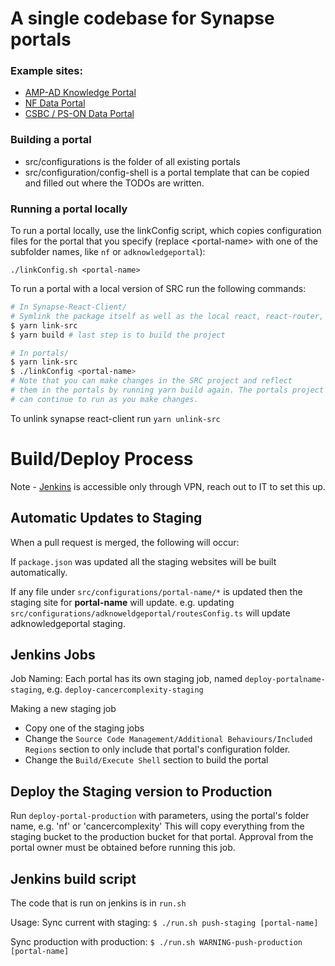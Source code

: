 # A single codebase for Synapse portals

### Example sites:

- [AMP-AD Knowledge Portal](https://adknowledgeportal.synapse.org)
- [NF Data Portal](https://nf.synapse.org)
- [CSBC / PS-ON Data Portal](https://csbc-pson.synapse.org)

### Building a portal

- src/configurations is the folder of all existing portals
- src/configuration/config-shell is a portal template that can be copied and filled out where the TODOs are written.

### Running a portal locally

To run a portal locally, use the linkConfig script, which copies configuration files for the portal that you specify
(replace \<portal-name\> with one of the subfolder names, like `nf` or `adknowledgeportal`):

```
./linkConfig.sh <portal-name>
```

To run a portal with a local version of SRC run the following commands:

```sh
# In Synapse-React-Client/
# Symlink the package itself as well as the local react, react-router, and react-router-dom packages
$ yarn link-src
$ yarn build # last step is to build the project

# In portals/
$ yarn link-src
$ ./linkConfig <portal-name>
# Note that you can make changes in the SRC project and reflect
# them in the portals by running yarn build again. The portals project
# can continue to run as you make changes.
```

To unlink synapse react-client run `yarn unlink-src`

# Build/Deploy Process

Note - [Jenkins](http://build-system-portals.sagebase.org:8080/login) is accessible only through VPN, reach out to IT to set this up.

## Automatic Updates to Staging

When a pull request is merged, the following will occur:

If `package.json` was updated all the staging websites will be built automatically.

If any file under `src/configurations/portal-name/*` is updated then the staging site for **portal-name** will update.
e.g. updating `src/configurations/adknoweldgeportal/routesConfig.ts` will update adknowledgeportal staging.

## Jenkins Jobs

Job Naming:
Each portal has its own staging job, named `deploy-portalname-staging`, e.g. `deploy-cancercomplexity-staging`

Making a new staging job

- Copy one of the staging jobs
- Change the `Source Code Management/Additional Behaviours/Included Regions` section to only include that portal's configuration folder.
- Change the `Build/Execute Shell` section to build the portal

## Deploy the Staging version to Production

Run `deploy-portal-production` with parameters, using the portal's folder name, e.g. 'nf' or 'cancercomplexity'
This will copy everything from the staging bucket to the production bucket for that portal.  Approval from the portal owner must be obtained before running this job.

## Jenkins build script

The code that is run on jenkins is in `run.sh`

Usage:
Sync current with staging:
`$ ./run.sh push-staging [portal-name]`

Sync production with production:
`$ ./run.sh WARNING-push-production [portal-name]`

